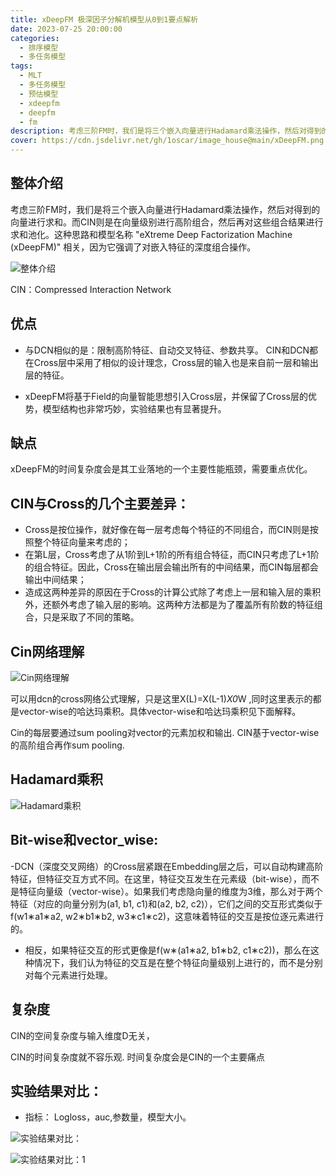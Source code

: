 ```yaml
---
title: xDeepFM 极深因子分解机模型从0到1要点解析
date: 2023-07-25 20:00:00
categories:
  - 排序模型
  - 多任务模型
tags:
  - MLT
  - 多任务模型
  - 预估模型 
  - xdeepfm
  - deepfm
  - fm 
description: 考虑三阶FM时，我们是将三个嵌入向量进行Hadamard乘法操作，然后对得到的向量进行求和。而CIN则是在向量级别进行高阶组合，然后再对这些组合结果进行求和池化。这种思路和模型名称 "eXtreme Deep Factorization Machine (xDeepFM)" 相关，因为它强调了对嵌入特征的深度组合操作。
cover: https://cdn.jsdelivr.net/gh/1oscar/image_house@main/xDeepFM.png
---
```


## 整体介绍

考虑三阶FM时，我们是将三个嵌入向量进行Hadamard乘法操作，然后对得到的向量进行求和。而CIN则是在向量级别进行高阶组合，然后再对这些组合结果进行求和池化。这种思路和模型名称 "eXtreme Deep Factorization Machine (xDeepFM)" 相关，因为它强调了对嵌入特征的深度组合操作。

![整体介绍](https://cdn.jsdelivr.net/gh/1oscar/image_house@main/20230729232720.png)

CIN：Compressed Interaction Network

## 优点

- 与DCN相似的是：限制高阶特征、自动交叉特征、参数共享。
CIN和DCN都在Cross层中采用了相似的设计理念，Cross层的输入也是来自前一层和输出层的特征。

- xDeepFM将基于Field的向量智能思想引入Cross层，并保留了Cross层的优势，模型结构也非常巧妙，实验结果也有显著提升。



## 缺点
xDeepFM的时间复杂度会是其工业落地的一个主要性能瓶颈，需要重点优化。


## CIN与Cross的几个主要差异：

- Cross是按位操作，就好像在每一层考虑每个特征的不同组合，而CIN则是按照整个特征向量来考虑的；
- 在第L层，Cross考虑了从1阶到L+1阶的所有组合特征，而CIN只考虑了L+1阶的组合特征。因此，Cross在输出层会输出所有的中间结果，而CIN每层都会输出中间结果；
- 造成这两种差异的原因在于Cross的计算公式除了考虑上一层和输入层的乘积外，还额外考虑了输入层的影响。这两种方法都是为了覆盖所有阶数的特征组合，只是采取了不同的策略。

## Cin网络理解 

![Cin网络理解](https://cdn.jsdelivr.net/gh/1oscar/image_house@main/20230729232901.png)

可以用dcn的cross网络公式理解，只是这里X(L)=X(L-1)*X0*W ,同时这里表示的都是vector-wise的哈达玛乘积。具体vector-wise和哈达玛乘积见下面解释。 

Cin的每层要通过sum pooling对vector的元素加权和输出.
CIN基于vector-wise的高阶组合再作sum pooling.

## Hadamard乘积

![Hadamard乘积](https://cdn.jsdelivr.net/gh/1oscar/image_house@main/20230729232935.png)

## Bit-wise和vector_wise:

-DCN（深度交叉网络）的Cross层紧跟在Embedding层之后，可以自动构建高阶特征，但特征交互方式不同。在这里，特征交互发生在元素级（bit-wise），而不是特征向量级（vector-wise）。如果我们考虑隐向量的维度为3维，那么对于两个特征（对应的向量分别为(a1, b1, c1)和(a2, b2, c2)），它们之间的交互形式类似于f(w1∗a1∗a2, w2∗b1∗b2, w3∗c1∗c2)，这意味着特征的交互是按位逐元素进行的。

- 相反，如果特征交互的形式更像是f(w∗(a1∗a2, b1∗b2, c1∗c2))，那么在这种情况下，我们认为特征的交互是在整个特征向量级别上进行的，而不是分别对每个元素进行处理。

## 复杂度

CIN的空间复杂度与输入维度D无关，

CIN的时间复杂度就不容乐观. 时间复杂度会是CIN的一个主要痛点


## 实验结果对比：

- 指标：
Logloss，auc,参数量，模型大小。

![实验结果对比：](https://cdn.jsdelivr.net/gh/1oscar/image_house@main/20230729233054.png)

![实验结果对比：1](https://cdn.jsdelivr.net/gh/1oscar/image_house@main/20230729233110.png)

